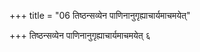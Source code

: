 +++
title = "06 तिष्ठन्सव्येन पाणिनानुगृह्याचार्यमाचमयेत्"

+++
तिष्ठन्सव्येन पाणिनानुगृह्याचार्यमाचमयेत् ६